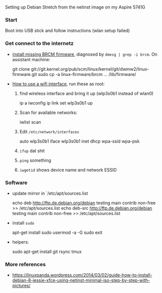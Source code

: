 Setting up Debian Stretch from the netinst image on my Aspire 5741G

### Start

Boot into USB stick and follow instructions (wlan setup failed)

### Get connect to the internetz

- [install missing BRCM firmware](https://ubuntuforums.org/showthread.php?t=1593354&page=3), diagnosed by `dmesg | grep -i brcm`. On assistant machine: 

    git clone git://git.kernel.org/pub/scm/linux/kernel/git/dwmw2/linux-firmware.git
    sudo cp -a linux-firmware/brcm ... /lib/firmware/

- [How to use a wifi interface](https://wiki.debian.org/WiFi/HowToUse#Command_Line), run these as root:

    1. find wireless interface and bring it up (wlp3s0b1 instead of wlan0)
        
        ip a
        iwconfig
        ip link set wlp3s0b1 up

    2. Scan for available networks:

        iwlist scan

    3. Edit `/etc/network/interfaces`

        auto wlp3s0b1
        iface wlp3s0b1 inet dhcp
            wpa-ssid <wifi name>
            wpa-psk <wifi password>

    4. `ifup` dat shit

    5. `ping` something

    6. `iwgetid` shows device name and network ESSID

### Software

- update mirror in `/etc/apt/sources.list

    echo deb http://ftp.de.debian.org/debian testing main contrib non-free >> /etc/apt/sources.list
    echo deb-src http://ftp.de.debian.org/debian testing main contrib non-free >> /etc/apt/sources.list

- install `sudo`

    apt-get install sudo
    usermod -a -G sudo <username>
    exit

- helpers:

    sudo apt-get install git rsync tmux

### More references

- https://linuxpanda.wordpress.com/2014/03/02/guide-how-to-install-debian-8-jessie-xfce-using-netinst-minimal-iso-step-by-step-with-pictures/
